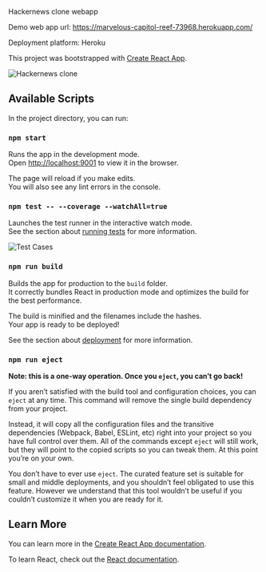 Hackernews clone webapp

Demo web app url: https://marvelous-capitol-reef-73968.herokuapp.com/

Deployment platform: Heroku

This project was bootstrapped with [Create React App](https://github.com/facebook/create-react-app).

<img src="https://1.bp.blogspot.com/-Y8B3K_dpjCM/XwDfZOtCofI/AAAAAAAAA6I/Q7o9_fJLe1EZUKRmDHdYB_0wO5KVGDe9gCK4BGAsYHg/s3306/screencapture-marvelous-capitol-reef-73968-herokuapp-2020-07-04-20_13_45.png" raw=true alt="Hackernews clone" style="margin-right: 10px;" />


## Available Scripts

In the project directory, you can run:

### `npm start`

Runs the app in the development mode.<br />
Open [http://localhost:9001](http://localhost:9001) to view it in the browser.

The page will reload if you make edits.<br />
You will also see any lint errors in the console.

### `npm test -- --coverage --watchAll=true`

Launches the test runner in the interactive watch mode.<br />
See the section about [running tests](https://facebook.github.io/create-react-app/docs/running-tests) for more information.

<img src="https://1.bp.blogspot.com/-5EQZn7xfTdQ/XwDfYwkvr-I/AAAAAAAAA6E/3gqZqoioX3Mmun0v4knb_E3w4l4bzyqUwCK4BGAsYHg/s2880/screencapture-file-Users-varun-Desktop-shravan-hackernews-coverage-index-html-2020-07-05-01_04_37.png" raw=true alt="Test Cases" style="margin-right: 10px;" />

### `npm run build`

Builds the app for production to the `build` folder.<br />
It correctly bundles React in production mode and optimizes the build for the best performance.

The build is minified and the filenames include the hashes.<br />
Your app is ready to be deployed!

See the section about [deployment](https://facebook.github.io/create-react-app/docs/deployment) for more information.

### `npm run eject`

**Note: this is a one-way operation. Once you `eject`, you can’t go back!**

If you aren’t satisfied with the build tool and configuration choices, you can `eject` at any time. This command will remove the single build dependency from your project.

Instead, it will copy all the configuration files and the transitive dependencies (Webpack, Babel, ESLint, etc) right into your project so you have full control over them. All of the commands except `eject` will still work, but they will point to the copied scripts so you can tweak them. At this point you’re on your own.

You don’t have to ever use `eject`. The curated feature set is suitable for small and middle deployments, and you shouldn’t feel obligated to use this feature. However we understand that this tool wouldn’t be useful if you couldn’t customize it when you are ready for it.

## Learn More

You can learn more in the [Create React App documentation](https://facebook.github.io/create-react-app/docs/getting-started).

To learn React, check out the [React documentation](https://reactjs.org/).



